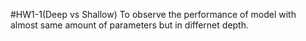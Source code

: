#HW1-1(Deep vs Shallow)
To observe the performance of model with almost same amount of parameters but in differnet depth. 

